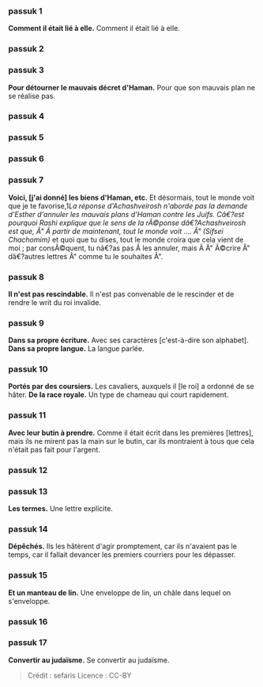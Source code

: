 
### passuk 1
<b>Comment il était lié à elle.</b> Comment il était lié à elle.

### passuk 2

### passuk 3
<b>Pour détourner le mauvais décret d'Haman.</b> Pour que son mauvais plan ne se réalise pas.

### passuk 4

### passuk 5

### passuk 6

### passuk 7
<b>Voici, [j'ai donné] les biens d'Haman, etc.</b> Et désormais, tout le monde voit que je te favorise,</sup>1</sup><i class="footnote">La réponse d'Achashveirosh n'aborde pas la demande d'Esther d'annuler les mauvais plans d'Haman contre les Juifs. Câ€?est pourquoi Rashi explique que le sens de la rÃ©ponse dâ€?Achashveirosh est que, Â" Ã partir de maintenant, tout le monde voit .... Â" (Sifsei Chachomim) </i> et quoi que tu dises, tout le monde croira que cela vient de moi ; par consÃ©quent, tu nâ€?as pas Ã les annuler, mais Ã Â" Ã©crire Â" dâ€?autres lettres Â" comme tu le souhaites Â". 

### passuk 8
<b>Il n'est pas rescindable.</b> Il n'est pas convenable de le rescinder et de rendre le writ du roi invalide.

### passuk 9
<b>Dans sa propre écriture.</b> Avec ses caractères [c'est-à-dire son alphabet]. 
<b>Dans sa propre langue.</b> La langue parlée.

### passuk 10
<b>Portés par des coursiers.</b> Les cavaliers, auxquels il [le roi] a ordonné de se hâter. 
<b>De la race royale.</b> Un type de chameau qui court rapidement.

### passuk 11
<b>Avec leur butin à prendre.</b> Comme il était écrit dans les premières [lettres], mais ils ne mirent pas la main sur le butin, car ils montraient à tous que cela n'était pas fait pour l'argent. 

### passuk 12

### passuk 13
<b>Les termes.</b> Une lettre explicite.

### passuk 14
<b>Dépêchés.</b> Ils les hâtèrent d'agir promptement, car ils n'avaient pas le temps, car il fallait devancer les premiers courriers pour les dépasser. 

### passuk 15
<b>Et un manteau de lin.</b> Une enveloppe de lin, un châle dans lequel on s'enveloppe. 

### passuk 16

### passuk 17
<b>Convertir au judaïsme.</b> Se convertir au judaïsme.

>Crédit : sefaris
>Licence : CC-BY